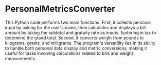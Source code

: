 # PersonalMetricsConverter

This Python code performs two main functions. First, it collects personal input by asking for the user's name, then calculates and displays a bill amount by taking the subtotal and gratuity rate as inputs, factoring in tax to determine the grand total. Second, it converts weight from pounds to kilograms, grams, and milligrams. The program's versatility lies in its ability to handle both personal data display and metric conversions, making it useful for tasks involving calculations related to bills and weight measurements.
